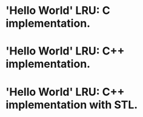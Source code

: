# 'Hello World' LRU: C   implementation.
# 'Hello World' LRU: C++ implementation.
# 'Hello World' LRU: C++ implementation with STL.
